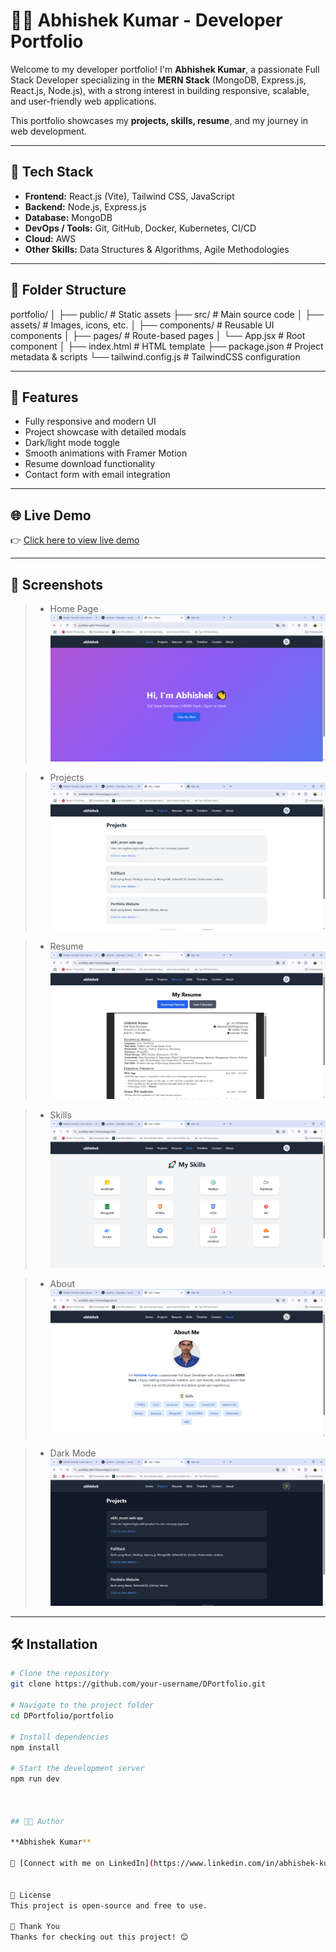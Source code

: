 # 🧑‍💻 Abhishek Kumar - Developer Portfolio

Welcome to my developer portfolio! I'm **Abhishek Kumar**, a passionate Full Stack Developer specializing in the **MERN Stack** (MongoDB, Express.js, React.js, Node.js), with a strong interest in building responsive, scalable, and user-friendly web applications.

This portfolio showcases my **projects, skills, resume**, and my journey in web development.

---

## 🚀 Tech Stack

- **Frontend:** React.js (Vite), Tailwind CSS, JavaScript
- **Backend:** Node.js, Express.js
- **Database:** MongoDB
- **DevOps / Tools:** Git, GitHub, Docker, Kubernetes, CI/CD
- **Cloud:** AWS
- **Other Skills:** Data Structures & Algorithms, Agile Methodologies

---

## 📂 Folder Structure

portfolio/ │ ├── public/ # Static assets ├── src/ # Main source code │ ├── assets/ # Images, icons, etc. │ ├── components/ # Reusable UI components │ ├── pages/ # Route-based pages │ └── App.jsx # Root component │ ├── index.html # HTML template ├── package.json # Project metadata & scripts └── tailwind.config.js # TailwindCSS configuration


---

## 📸 Features

- Fully responsive and modern UI
- Project showcase with detailed modals
- Dark/light mode toggle
- Smooth animations with Framer Motion
- Resume download functionality
- Contact form with email integration

---

## 🌐 Live Demo

👉 [Click here to view live demo](https://portfolio-abhi-19.vercel.app/)

---


## 📸 Screenshots

> - Home Page  
![Home Page](./public/screenshots/home.png)

> - Projects  
![Projects](./public/screenshots/pro.png)

> - Resume
![Resume](./public/screenshots/resum.png)

> - Skills  
![Skills](./public/screenshots/skills.png)

> - About  
![About](./public/screenshots/about.png)

> - Dark Mode  
![Dark](./public/screenshots/dark.png)

---


## 🛠️ Installation

```bash
# Clone the repository
git clone https://github.com/your-username/DPortfolio.git

# Navigate to the project folder
cd DPortfolio/portfolio

# Install dependencies
npm install

# Start the development server
npm run dev



## 🧑‍💼 Author

**Abhishek Kumar**

🔗 [Connect with me on LinkedIn](https://www.linkedin.com/in/abhishek-kumar193/)


📝 License
This project is open-source and free to use.

🙌 Thank You
Thanks for checking out this project! 😊
